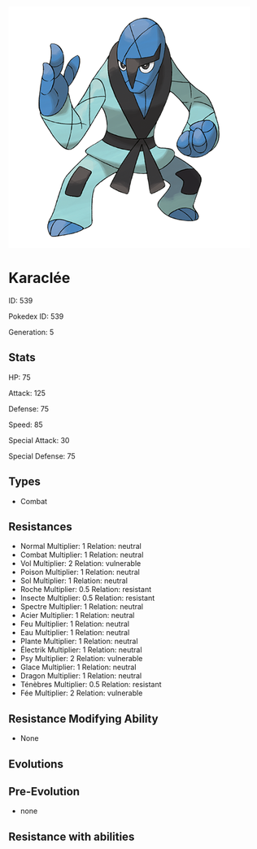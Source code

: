 ![](https://raw.githubusercontent.com/PokeAPI/sprites/master/sprites/pokemon/other/official-artwork/539.png)

# Karaclée
ID: 539

Pokedex ID: 539

Generation: 5

## Stats

HP: 75

Attack: 125

Defense: 75

Speed: 85

Special Attack: 30

Special Defense: 75

## Types

- Combat
## Resistances

- Normal Multiplier: 1 Relation: neutral
- Combat Multiplier: 1 Relation: neutral
- Vol Multiplier: 2 Relation: vulnerable
- Poison Multiplier: 1 Relation: neutral
- Sol Multiplier: 1 Relation: neutral
- Roche Multiplier: 0.5 Relation: resistant
- Insecte Multiplier: 0.5 Relation: resistant
- Spectre Multiplier: 1 Relation: neutral
- Acier Multiplier: 1 Relation: neutral
- Feu Multiplier: 1 Relation: neutral
- Eau Multiplier: 1 Relation: neutral
- Plante Multiplier: 1 Relation: neutral
- Électrik Multiplier: 1 Relation: neutral
- Psy Multiplier: 2 Relation: vulnerable
- Glace Multiplier: 1 Relation: neutral
- Dragon Multiplier: 1 Relation: neutral
- Ténèbres Multiplier: 0.5 Relation: resistant
- Fée Multiplier: 2 Relation: vulnerable
## Resistance Modifying Ability

- None

## Evolutions

## Pre-Evolution

- none

## Resistance with abilities
